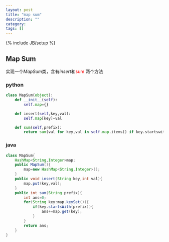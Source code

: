 ```yaml
---
layout: post
title: "map sum"
description: ""
category: 
tags: []
---
```

{% include JB/setup %}

## Map Sum

实现一个*MapSum*类，含有*insert*和<font color='red'>sum</font> 两个方法


### python

```python
class MapSum(object):
	def __init__(self):
		self.map={}

	def insert(self,key,val):
		self.map[key]=val

	def sum(self,prefix):
		return sum(val for key,val in self.map.items() if key.startswith(prefix))
```

### java

```java
class MapSum{
	HashMap<String,Integer>map;
	public MapSum(){
		map=new HashMap<String,Integer>();
	}	
	public void insert(String key,int val){
		map.put(key,val);
	}
	public int sum(String prefix){
		int ans=0;
		for(String key:map.keySet()){
			if(key.startsWith(prefix)){
				ans+=map.get(key);
			}
		}
		return ans;
	}
}
```